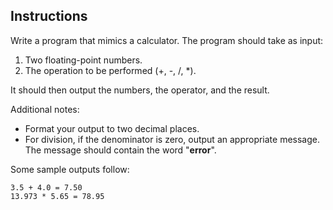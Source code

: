## Instructions
Write a program that mimics a calculator. The program should take as input:
1. Two floating-point numbers.
2. The operation to be performed (+, -, /, *). 

It should then output the numbers, the operator, and the result. 

Additional notes:
* Format your output to two decimal places.
* For division, if the denominator is zero, output an appropriate message.  The message should contain the word "**error**".

Some sample outputs follow:
```
3.5 + 4.0 = 7.50
13.973 * 5.65 = 78.95
```
